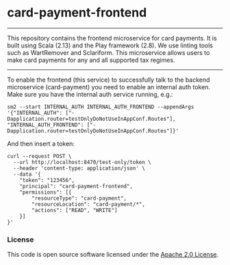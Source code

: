 
# card-payment-frontend

---

This repository contains the frontend microservice for card payments.
It is built using Scala (2.13) and the Play framework (2.8). We use linting tools such as WartRemover and Sclariform.
This microservice allows users to make card payments for any and all supported tax regimes.

---

To enable the frontend (this service) to successfully talk to the backend microservice (card-payment) you need to enable an internal auth token.
Make sure you have the internal auth service running, e.g.:
```
sm2 --start INTERNAL_AUTH INTERNAL_AUTH_FRONTEND --appendArgs '{"INTERNAL_AUTH": ["-Dapplication.router=testOnlyDoNotUseInAppConf.Routes"], "INTERNAL_AUTH_FRONTEND": ["-Dapplication.router=testOnlyDoNotUseInAppConf.Routes"]}'
```

And then insert a token:
```
curl --request POST \
  --url http://localhost:8470/test-only/token \
  --header 'content-type: application/json' \
  --data '{
    "token": "123456",
    "principal": "card-payment-frontend",
    "permissions": [{
        "resourceType": "card-payment",
        "resourceLocation": "card-payment/*",
        "actions": ["READ", "WRITE"]
    }]
}'
```

### License
This code is open source software licensed under the [Apache 2.0 License]("http://www.apache.org/licenses/LICENSE-2.0.html").